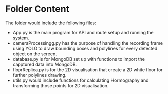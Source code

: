 # Folder Content

The folder would include the following files:

- App.py is the main program for API and route setup and running the system.
- cameraProcessingg.py has the purpose of handling the recording frame using YOLO to draw bounding boxes and polylines for every detected object on the screen.
- database.py is for MongoDB set up with functions to import the capptured data into MongoDB.
- floprReplica.py is for the 2D visualisation that create a 2D white floor for further polylines drawing.
- utils.py would include functions for calculating Hormography and transforming those points for 2D visualisation.
